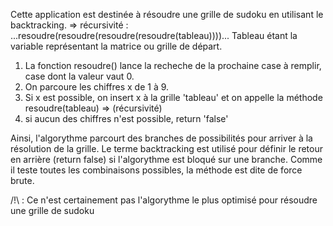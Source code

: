 Cette application est destinée à résoudre une grille de sudoku en utilisant le backtracking.
=> récursivité :    ...resoudre(resoudre(resoudre(resoudre(tableau))))...
Tableau étant la variable représentant la matrice ou grille de départ.
1) La fonction resoudre() lance la recheche de la prochaine case à remplir, case dont la valeur vaut 0.
2) On parcoure les chiffres x de 1 à 9.
3) Si x est possible, on insert x à la grille 'tableau' et on appelle la méthode resoudre(tableau) => (récursivité)
4) si aucun des chiffres n'est possible, return 'false'

Ainsi, l'algorythme parcourt des branches de possibilités pour arriver à la résolution de la grille. 
Le terme backtracking est utilisé pour définir le retour en arrière (return false) si l'algorythme est bloqué sur une branche. 
Comme il teste toutes les combinaisons possibles, la méthode est dite de force brute.

/!\ : Ce n'est certainement pas l'algorythme le plus optimisé pour résoudre une grille de sudoku




